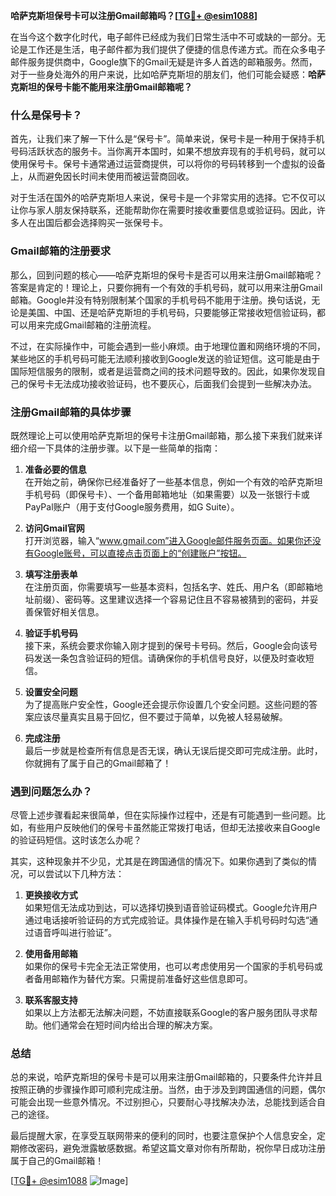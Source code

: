 **哈萨克斯坦保号卡可以注册Gmail邮箱吗？[[TG💪+ @esim1088](https://t.me/s/esim1088)]**

在当今这个数字化时代，电子邮件已经成为我们日常生活中不可或缺的一部分。无论是工作还是生活，电子邮件都为我们提供了便捷的信息传递方式。而在众多电子邮件服务提供商中，Google旗下的Gmail无疑是许多人首选的邮箱服务。然而，对于一些身处海外的用户来说，比如哈萨克斯坦的朋友们，他们可能会疑惑：**哈萨克斯坦的保号卡能不能用来注册Gmail邮箱呢？**

### 什么是保号卡？

首先，让我们来了解一下什么是“保号卡”。简单来说，保号卡是一种用于保持手机号码活跃状态的服务卡。当你离开本国时，如果不想放弃现有的手机号码，就可以使用保号卡。保号卡通常通过运营商提供，可以将你的号码转移到一个虚拟的设备上，从而避免因长时间未使用而被运营商回收。

对于生活在国外的哈萨克斯坦人来说，保号卡是一个非常实用的选择。它不仅可以让你与家人朋友保持联系，还能帮助你在需要时接收重要信息或验证码。因此，许多人在出国后都会选择购买一张保号卡。

### Gmail邮箱的注册要求

那么，回到问题的核心——哈萨克斯坦的保号卡是否可以用来注册Gmail邮箱呢？答案是肯定的！理论上，只要你拥有一个有效的手机号码，就可以用来注册Gmail邮箱。Google并没有特别限制某个国家的手机号码不能用于注册。换句话说，无论是美国、中国、还是哈萨克斯坦的手机号码，只要能够正常接收短信验证码，都可以用来完成Gmail邮箱的注册流程。

不过，在实际操作中，可能会遇到一些小麻烦。由于地理位置和网络环境的不同，某些地区的手机号码可能无法顺利接收到Google发送的验证短信。这可能是由于国际短信服务的限制，或者是运营商之间的技术问题导致的。因此，如果你发现自己的保号卡无法成功接收验证码，也不要灰心，后面我们会提到一些解决办法。

### 注册Gmail邮箱的具体步骤

既然理论上可以使用哈萨克斯坦的保号卡注册Gmail邮箱，那么接下来我们就来详细介绍一下具体的注册步骤。以下是一些简单的指南：

1. **准备必要的信息**  
   在开始之前，确保你已经准备好了一些基本信息，例如一个有效的哈萨克斯坦手机号码（即保号卡）、一个备用邮箱地址（如果需要）以及一张银行卡或PayPal账户（用于支付Google服务费用，如G Suite）。

2. **访问Gmail官网**  
   打开浏览器，输入“www.gmail.com”进入Google邮件服务页面。如果你还没有Google账号，可以直接点击页面上的“创建账户”按钮。

3. **填写注册表单**  
   在注册页面，你需要填写一些基本资料，包括名字、姓氏、用户名（即邮箱地址前缀）、密码等。这里建议选择一个容易记住且不容易被猜到的密码，并妥善保管好相关信息。

4. **验证手机号码**  
   接下来，系统会要求你输入刚才提到的保号卡号码。然后，Google会向该号码发送一条包含验证码的短信。请确保你的手机信号良好，以便及时查收短信。

5. **设置安全问题**  
   为了提高账户安全性，Google还会提示你设置几个安全问题。这些问题的答案应该尽量真实且易于回忆，但不要过于简单，以免被人轻易破解。

6. **完成注册**  
   最后一步就是检查所有信息是否无误，确认无误后提交即可完成注册。此时，你就拥有了属于自己的Gmail邮箱了！

### 遇到问题怎么办？

尽管上述步骤看起来很简单，但在实际操作过程中，还是有可能遇到一些问题。比如，有些用户反映他们的保号卡虽然能正常拨打电话，但却无法接收来自Google的验证码短信。这时该怎么办呢？

其实，这种现象并不少见，尤其是在跨国通信的情况下。如果你遇到了类似的情况，可以尝试以下几种方法：

1. **更换接收方式**  
   如果短信无法成功到达，可以选择切换到语音验证码模式。Google允许用户通过电话接听验证码的方式完成验证。具体操作是在输入手机号码时勾选“通过语音呼叫进行验证”。

2. **使用备用邮箱**  
   如果你的保号卡完全无法正常使用，也可以考虑使用另一个国家的手机号码或者备用邮箱作为替代方案。只需提前准备好这些信息即可。

3. **联系客服支持**  
   如果以上方法都无法解决问题，不妨直接联系Google的客户服务团队寻求帮助。他们通常会在短时间内给出合理的解决方案。

### 总结

总的来说，哈萨克斯坦的保号卡是可以用来注册Gmail邮箱的，只要条件允许并且按照正确的步骤操作即可顺利完成注册。当然，由于涉及到跨国通信的问题，偶尔可能会出现一些意外情况。不过别担心，只要耐心寻找解决办法，总能找到适合自己的途径。

最后提醒大家，在享受互联网带来的便利的同时，也要注意保护个人信息安全，定期修改密码，避免泄露敏感数据。希望这篇文章对你有所帮助，祝你早日成功注册属于自己的Gmail邮箱！

[[TG💪+ @esim1088](https://t.me/s/esim1088) ![Image](https://i.postimg.cc/4NQfJmqS/Snipaste-2025-05-13-00-14-12.png)]